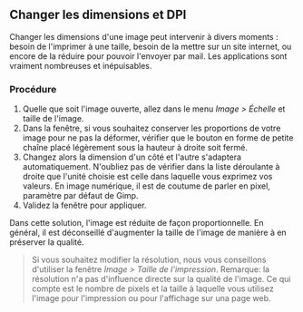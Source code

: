 ## Changer les dimensions et DPI

Changer les dimensions d'une image peut intervenir à divers moments : besoin de l'imprimer à une taille, besoin de la mettre sur un site internet, ou encore de la réduire pour pouvoir l'envoyer par mail. Les applications sont vraiment nombreuses et inépuisables.

### Procédure

1.    Quelle que soit l'image ouverte, allez dans le menu _Image > Échelle_ et taille de l'image.
2.    Dans la fenêtre, si vous souhaitez conserver les proportions de votre image pour ne pas la déformer, vérifier que le bouton en forme de petite chaîne placé légèrement sous la hauteur à droite soit fermé.
3.    Changez alors la dimension d'un côté et l'autre s'adaptera automatiquement. N'oubliez pas de vérifier dans la liste déroulante à droite que l'unité choisie est celle dans laquelle vous exprimez vos valeurs. En image numérique, il est de coutume de parler en pixel, paramètre par défaut de Gimp.
4.    Validez la fenêtre pour appliquer.

Dans cette solution, l'image est réduite de façon proportionnelle. En général, il est déconseillé d'augmenter la taille de l'image de manière à en préserver la qualité.

> Si vous souhaitez modifier la résolution, nous vous conseillons d'utiliser la fenêtre _Image > Taille de l'impression_.
> Remarque: la résolution n'a pas d'influence directe sur la qualité de l'image. Ce qui compte est le nombre de pixels et la taille à laquelle vous utilisez l'image pour l'impression ou pour l'affichage sur una page web.
